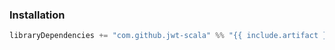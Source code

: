 ### Installation

```scala
libraryDependencies += "com.github.jwt-scala" %% "{{ include.artifact }}" % "8.0.0"
```
